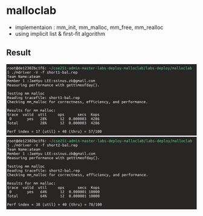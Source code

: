 # malloclab

- implementaion : mm_init, mm_malloc, mm_free, mm_realloc
- using implicit list & first-fit algorithm

## Result
![result1](img/res1.png)
![result2](img/res2.png)
